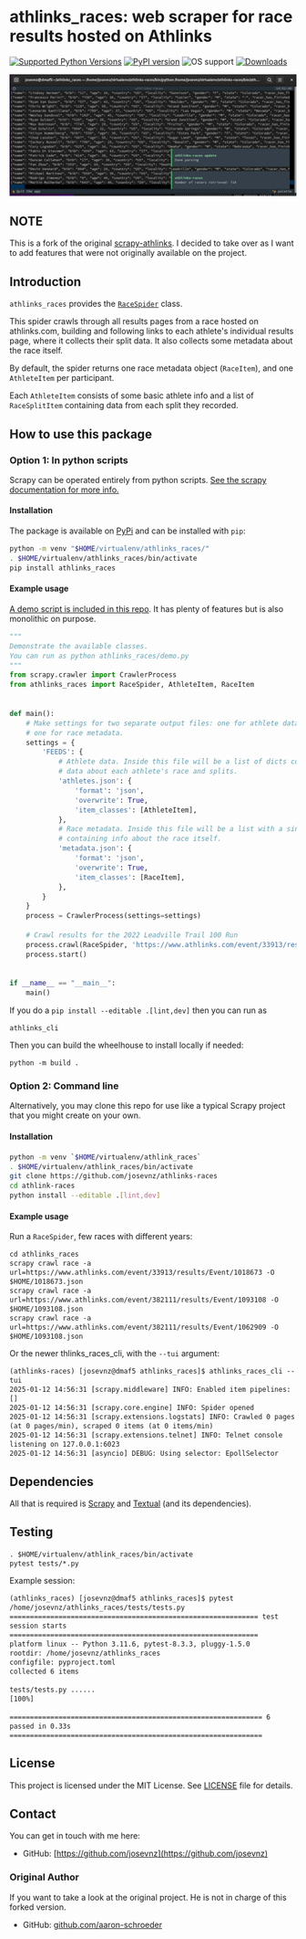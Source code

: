 # athlinks_races: web scraper for race results hosted on Athlinks

[![Supported Python Versions](https://img.shields.io/pypi/pyversions/athlinks-races/0.0.5)](https://pypi.org/project/athlinks-races/)
[![PyPI version](https://badge.fury.io/py/athlinks-races.svg)](https://badge.fury.io/py/athlinks-races)
![OS support](https://img.shields.io/badge/Linux-red)
[![Downloads](https://static.pepy.tech/badge/athlinks-races)](https://pepy.tech/project/athlinks-races)

![Screenshot of athlinks_races_cli --tui](athlinks_capture_screenshot.png)

## NOTE

This is a fork of the original [scrapy-athlinks](https://github.com/josevnz/scrapy-athlinks). I decided to take over 
as I want to add features that were not originally available on the project.


## Introduction


`athlinks_races` provides the [`RaceSpider`](athlinks_races/spiders/race.py) class.

This spider crawls through all results pages from a race hosted on athlinks.com,
building and following links to each athlete's individual results page, where it
collects their split data. It also collects some metadata about the race itself.

By default, the spider returns one race metadata object (`RaceItem`), and one `AthleteItem` per participant.

Each `AthleteItem` consists of some basic athlete info and a list of `RaceSplitItem` containing data from each 
split they recorded.

## How to use this package

### Option 1: In python scripts

Scrapy can be operated entirely from python scripts.
[See the scrapy documentation for more info.](https://docs.scrapy.org/en/latest/topics/practices.html#run-scrapy-from-a-script)

#### Installation

The package is available on [PyPi](https://pypi.org/project/athlinks-races) and can be installed with `pip`:

```sh
python -m venv "$HOME/virtualenv/athlinks_races/"
. $HOME/virtualenv/athlinks_races/bin/activate
pip install athlinks_races
```

#### Example usage

[A demo script is included in this repo](athlinks_races/demo.py). It has plenty of features but is also monolithic on purpose.

```python
"""
Demonstrate the available classes.
You can run as python athlinks_races/demo.py
"""
from scrapy.crawler import CrawlerProcess
from athlinks_races import RaceSpider, AthleteItem, RaceItem


def main():
    # Make settings for two separate output files: one for athlete data,
    # one for race metadata.
    settings = {
        'FEEDS': {
            # Athlete data. Inside this file will be a list of dicts containing
            # data about each athlete's race and splits.
            'athletes.json': {
                'format': 'json',
                'overwrite': True,
                'item_classes': [AthleteItem],
            },
            # Race metadata. Inside this file will be a list with a single dict
            # containing info about the race itself.
            'metadata.json': {
                'format': 'json',
                'overwrite': True,
                'item_classes': [RaceItem],
            },
        }
    }
    process = CrawlerProcess(settings=settings)

    # Crawl results for the 2022 Leadville Trail 100 Run
    process.crawl(RaceSpider, 'https://www.athlinks.com/event/33913/results/Event/1018673/')
    process.start()


if __name__ == "__main__":
    main()
```

If you do a ```pip install --editable .[lint,dev]``` then you can run as

```shell
athlinks_cli
```

Then you can build the wheelhouse to install locally if needed:

```shell
python -m build .
```

### Option 2: Command line

Alternatively, you may clone this repo for use like a typical Scrapy project
that you might create on your own.

#### Installation

```sh
python -m venv `$HOME/virtualenv/athlink_races`
. $HOME/virtualenv/athlink_races/bin/activate
git clone https://github.com/josevnz/athlinks-races
cd athlink-races
python install --editable .[lint,dev]
```

#### Example usage

Run a `RaceSpider`, few races with different years:

```shell
cd athlinks_races
scrapy crawl race -a url=https://www.athlinks.com/event/33913/results/Event/1018673 -O $HOME/1018673.json
scrapy crawl race -a url=https://www.athlinks.com/event/382111/results/Event/1093108 -O $HOME/1093108.json
scrapy crawl race -a url=https://www.athlinks.com/event/382111/results/Event/1062909 -O $HOME/1093108.json
```

Or the newer thlinks_races_cli, with the `--tui` argument:

```shell
(athlinks-races) [josevnz@dmaf5 athlinks_races]$ athlinks_races_cli --tui
2025-01-12 14:56:31 [scrapy.middleware] INFO: Enabled item pipelines:
[]
2025-01-12 14:56:31 [scrapy.core.engine] INFO: Spider opened
2025-01-12 14:56:31 [scrapy.extensions.logstats] INFO: Crawled 0 pages (at 0 pages/min), scraped 0 items (at 0 items/min)
2025-01-12 14:56:31 [scrapy.extensions.telnet] INFO: Telnet console listening on 127.0.0.1:6023
2025-01-12 14:56:31 [asyncio] DEBUG: Using selector: EpollSelector

```

## Dependencies

All that is required is [Scrapy](https://scrapy.org/) and [Textual](https://github.com/Textualize/textual) (and its dependencies).

## Testing

```shell
. $HOME/virtualenv/athlink_races/bin/activate
pytest tests/*.py
```

Example session:

```shell
(athlinks_races) [josevnz@dmaf5 athlinks_races]$ pytest /home/josevnz/athlinks_races/tests/tests.py
============================================================= test session starts =============================================================
platform linux -- Python 3.11.6, pytest-8.3.3, pluggy-1.5.0
rootdir: /home/josevnz/athlinks_races
configfile: pyproject.toml
collected 6 items                                                                                                                             

tests/tests.py ......                                                                                                                   [100%]

============================================================== 6 passed in 0.33s ==============================================================

```

## License

This project is licensed under the MIT License. See [LICENSE](LICENSE) file for details.

## Contact

You can get in touch with me here:

- GitHub: [https://github.com/josevnz](https://github.com/josevnz)

### Original Author

If you want to take a look at the original project. He is not in charge of this forked version.

- GitHub: [github.com/aaron-schroeder](https://github.com/aaron-schroeder)
